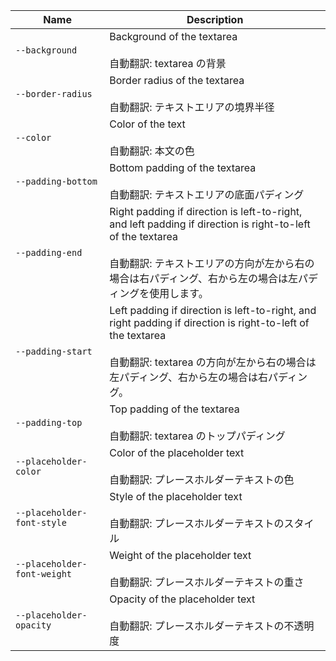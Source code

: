 | Name                        | Description                                                                                                                                                                                                                     |
| --------------------------- | ------------------------------------------------------------------------------------------------------------------------------------------------------------------------------------------------------------------------------- |
| `--background`              | Background of the textarea<br /><br />自動翻訳: textarea の背景                                                                                                                                                                 |
| `--border-radius`           | Border radius of the textarea<br /><br />自動翻訳: テキストエリアの境界半径                                                                                                                                                     |
| `--color`                   | Color of the text<br /><br />自動翻訳: 本文の色                                                                                                                                                                                 |
| `--padding-bottom`          | Bottom padding of the textarea<br /><br />自動翻訳: テキストエリアの底面パディング                                                                                                                                              |
| `--padding-end`             | Right padding if direction is left-to-right, and left padding if direction is right-to-left of the textarea<br /><br />自動翻訳: テキストエリアの方向が左から右の場合は右パディング、右から左の場合は左パディングを使用します。 |
| `--padding-start`           | Left padding if direction is left-to-right, and right padding if direction is right-to-left of the textarea<br /><br />自動翻訳: textarea の方向が左から右の場合は左パディング、右から左の場合は右パディング。                  |
| `--padding-top`             | Top padding of the textarea<br /><br />自動翻訳: textarea のトップパディング                                                                                                                                                    |
| `--placeholder-color`       | Color of the placeholder text<br /><br />自動翻訳: プレースホルダーテキストの色                                                                                                                                                 |
| `--placeholder-font-style`  | Style of the placeholder text<br /><br />自動翻訳: プレースホルダーテキストのスタイル                                                                                                                                           |
| `--placeholder-font-weight` | Weight of the placeholder text<br /><br />自動翻訳: プレースホルダーテキストの重さ                                                                                                                                              |
| `--placeholder-opacity`     | Opacity of the placeholder text<br /><br />自動翻訳: プレースホルダーテキストの不透明度                                                                                                                                         |
